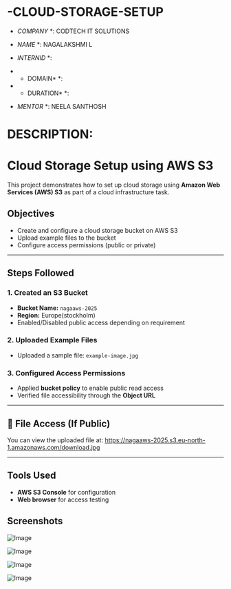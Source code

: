# -CLOUD-STORAGE-SETUP

* *COMPANY* *: CODTECH IT SOLUTIONS

* *NAME* *: NAGALAKSHMI L

* *INTERNID* *:

* * DOMAIN* *:

* * DURATION* *:

* *MENTOR* *: NEELA SANTHOSH

# DESCRIPTION:

# Cloud Storage Setup using AWS S3
This project demonstrates how to set up cloud storage using **Amazon Web Services (AWS) S3** as part of a cloud infrastructure task.

##  Objectives
- Create and configure a cloud storage bucket on AWS S3
- Upload example files to the bucket
- Configure access permissions (public or private)

---

## Steps Followed

### 1. Created an S3 Bucket
- **Bucket Name:** `nagaaws-2025`
- **Region:** Europe(stockholm)
- Enabled/Disabled public access depending on requirement

### 2. Uploaded Example Files
- Uploaded a sample file: `example-image.jpg`

### 3. Configured Access Permissions
- Applied **bucket policy** to enable public read access 
- Verified file accessibility through the **Object URL**

---

## 🔗 File Access (If Public)
You can view the uploaded file at:
https://nagaaws-2025.s3.eu-north-1.amazonaws.com/download.jpg

---

##  Tools Used
- **AWS S3 Console** for configuration
- **Web browser** for access testing

## Screenshots 

   ![Image](https://github.com/user-attachments/assets/cd72a4c7-2c7f-41d8-a410-bea000764724)


   ![Image](https://github.com/user-attachments/assets/b534ff68-8827-418a-bab8-f414c73c87ed) 

 
   ![Image](https://github.com/user-attachments/assets/5c0a7f56-c956-4eca-ae39-adada2daecc1)


   ![Image](https://github.com/user-attachments/assets/cb1c15b5-e3be-406f-83d0-e92517695b82)


  


